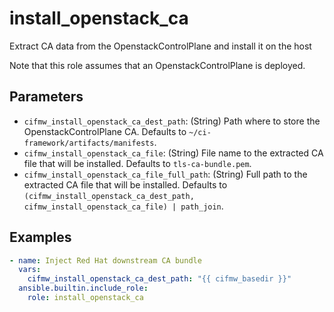 # install_openstack_ca
Extract CA data from the OpenstackControlPlane and install it on the host

Note that this role assumes that an OpenstackControlPlane is deployed.

## Parameters
* `cifmw_install_openstack_ca_dest_path`: (String) Path where to store the
OpenstackControlPlane CA. Defaults to `~/ci-framework/artifacts/manifests`.
* `cifmw_install_openstack_ca_file`: (String) File name to the extracted CA file
that will be installed. Defaults to `tls-ca-bundle.pem`.
* `cifmw_install_openstack_ca_file_full_path`: (String) Full path to the extracted CA file
that will be installed. Defaults to `(cifmw_install_openstack_ca_dest_path, cifmw_install_openstack_ca_file) | path_join`.

## Examples
```YAML
- name: Inject Red Hat downstream CA bundle
  vars:
    cifmw_install_openstack_ca_dest_path: "{{ cifmw_basedir }}"
  ansible.builtin.include_role:
    role: install_openstack_ca
```
